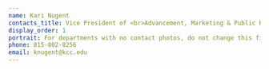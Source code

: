 ```yaml
---
name: Kari Nugent
contacts_title: Vice President of <br>Advancement, Marketing & Public Relations
display_order: 1
portrait: For departments with no contact photos, do not change this field.
phone: 815‑802‑8256
email: knugent@kcc.edu
---
```

